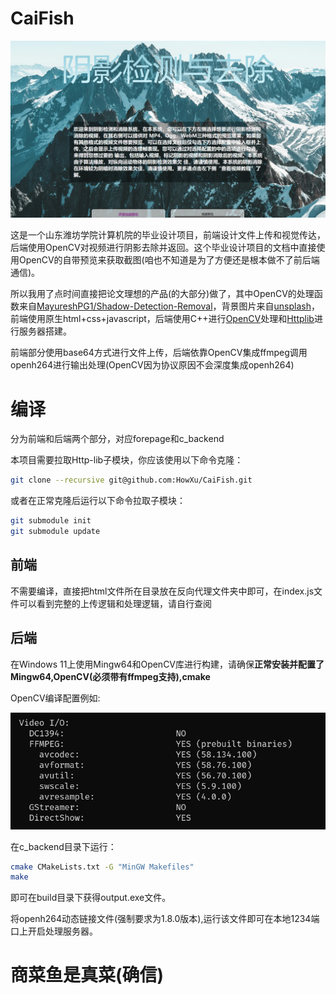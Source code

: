 # CaiFish

![Title](./screenshots/1.png)


这是一个山东潍坊学院计算机院的毕业设计项目，前端设计文件上传和视觉传达，后端使用OpenCV对视频进行阴影去除并返回。这个毕业设计项目的文档中直接使用OpenCV的自带预览来获取截图(咱也不知道是为了方便还是根本做不了前后端通信)。

所以我用了点时间直接把论文理想的产品(的大部分)做了，其中OpenCV的处理函数来自[MayureshPG1/Shadow-Detection-Removal](https://github.com/MayureshPG1/Shadow-Detection-Removal)，背景图片来自[unsplash](https://images.unsplash.com/photo-1536264911542-668b0180d5a1?ixlib=rb-0.3.5&q=85&fm=jpg&crop=entropy&cs=srgb&ixid=eyJhcHBfaWQiOjE0NTg5fQ&s=a9a32743f06349efc39aeae90f047e9f)，前端使用原生html+css+javascript，后端使用C++进行[OpenCV](https://github.com/opencv/opencv)处理和[Httplib](https://github.com/yhirose/cpp-httplib)进行服务器搭建。

前端部分使用base64方式进行文件上传，后端依靠OpenCV集成ffmpeg调用openh264进行输出处理(OpenCV因为协议原因不会深度集成openh264)

# 编译

分为前端和后端两个部分，对应forepage和c_backend

本项目需要拉取Http-lib子模块，你应该使用以下命令克隆：

```bash
git clone --recursive git@github.com:HowXu/CaiFish.git
```
或者在正常克隆后运行以下命令拉取子模块：

```bash
git submodule init
git submodule update
```

## 前端

不需要编译，直接把html文件所在目录放在反向代理文件夹中即可，在index.js文件可以看到完整的上传逻辑和处理逻辑，请自行查阅

## 后端

在Windows 11上使用Mingw64和OpenCV库进行构建，请确保**正常安装并配置了Mingw64,OpenCV(必须带有ffmpeg支持),cmake**

OpenCV编译配置例如:

![](./1.png)

在c_backend目录下运行：

```bash
cmake CMakeLists.txt -G "MinGW Makefiles"
make
```

即可在build目录下获得output.exe文件。

将openh264动态链接文件(强制要求为1.8.0版本),运行该文件即可在本地1234端口上开启处理服务器。

# 商菜鱼是真菜(确信)
